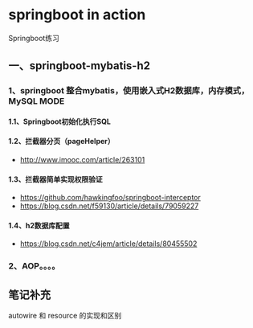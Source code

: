 # springboot in action
Springboot练习

## 一、springboot-mybatis-h2

### 1、springboot 整合mybatis，使用嵌入式H2数据库，内存模式，MySQL MODE

#### 1.1、Springboot初始化执行SQL

#### 1.2、拦截器分页（pageHelper）

- http://www.imooc.com/article/263101

#### 1.3、拦截器简单实现权限验证

- https://github.com/hawkingfoo/springboot-interceptor
- https://blog.csdn.net/f59130/article/details/79059227

#### 1.4、h2数据库配置

- https://blog.csdn.net/c4jem/article/details/80455502

### 2、AOP。。。。



## 笔记补充

autowire 和 resource 的实现和区别
